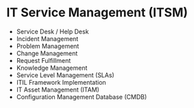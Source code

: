 # IT Service Management (ITSM)

- Service Desk / Help Desk
- Incident Management
- Problem Management
- Change Management
- Request Fulfillment
- Knowledge Management
- Service Level Management (SLAs)
- ITIL Framework Implementation
- IT Asset Management (ITAM)
- Configuration Management Database (CMDB)